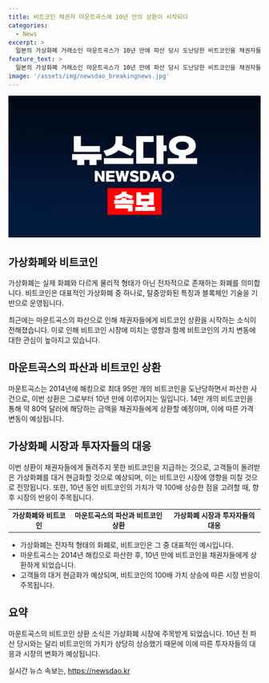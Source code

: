```yaml
---
title: 비트코인 채권자 마운트곡스에 10년 만의 상환이 시작되다
categories:
  - News
excerpt: >
  일본의 가상화폐 거래소인 마운트곡스가 10년 만에 파산 당시 도난당한 비트코인을 채권자들에게 상환하기 시작했다. 이로써 약 80억 달러에 달하는 약 11조 원 규모의 비트코인이 돌아올 전망이며, 이에 따라 고객들이 가상화폐를 현금화할 것으로 전망되면서 비트코인 가격이 급락했다. 2014년 약 600달러였던 비트코인의 가격이 10년 동안 100배 상승하면서 주목을 받고 있다.
feature_text: >
  일본의 가상화폐 거래소인 마운트곡스가 10년 만에 파산 당시 도난당한 비트코인을 채권자들에게 상환하기 시작했다. 이로써 약 80억 달러에 달하는 약 11조 원 규모의 비트코인이 돌아올 전망이며, 이에 따라 고객들이 가상화폐를 현금화할 것으로 전망되면서 비트코인 가격이 급락했다. 2014년 약 600달러였던 비트코인의 가격이 10년 동안 100배 상승하면서 주목을 받고 있다.
image: '/assets/img/newsdao_breakingnews.jpg'
---
```


<p><img src="/assets/img/newsdao_breakingnews.jpg" alt="implanttips 속보" /></p>

<h2 data-ke-size="size26">가상화폐와 비트코인</h2>

<p data-ke-size="size16">가상화폐는 실제 화폐와 다르게 물리적 형태가 아닌 전자적으로 존재하는 화폐를 의미합니다. 비트코인은 대표적인 가상화폐 중 하나로, 탈중앙화된 특징과 블록체인 기술을 기반으로 운영됩니다. </p>

<p data-ke-size="size16">최근에는 마운트곡스의 파산으로 인해 채권자들에게 비트코인 상환을 시작하는 소식이 전해졌습니다. 이로 인해 비트코인 시장에 미치는 영향과 함께 비트코인의 가치 변동에 대한 관심이 높아지고 있습니다.</p>

<h2 data-ke-size="size26">마운트곡스의 파산과 비트코인 상환</h2>

<p data-ke-size="size16">마운트곡스는 2014년에 해킹으로 최대 95만 개의 비트코인을 도난당하면서 파산한 사건으로, 이번 상환은 그로부터 10년 만에 이루어지는 일입니다. 14만 개의 비트코인을 통해 약 80억 달러에 해당하는 금액을 채권자들에게 상환할 예정이며, 이에 따른 가격 변동이 예상됩니다.</p>

<h2 data-ke-size="size26">가상화폐 시장과 투자자들의 대응</h2>

<p data-ke-size="size16">이번 상환이 채권자들에게 돌려주지 못한 비트코인을 지급하는 것으로, 고객들이 돌려받은 가상화폐를 대거 현금화할 것으로 예상되며, 이는 비트코인 시장에 영향을 미칠 것으로 전망됩니다. 또한, 10년 동안 비트코인의 가치가 약 100배 상승한 점을 고려할 때, 향후 시장의 반응이 주목됩니다.</p>

<table>
    <tr>
        <td style="text-align: center; height: 17px;"><b>가상화폐와 비트코인</b></td>
        <td style="text-align: center; height: 17px;"><b>마운트곡스의 파산과 비트코인 상환</b></td>
        <td style="text-align: center; height: 17px;"><b>가상화폐 시장과 투자자들의 대응</b></td>
    </tr>
</table>

<ul>
    <li>가상화폐는 전자적 형태의 화폐로, 비트코인은 그 중 대표적인 예시입니다.</li>
    <li>마운트곡스는 2014년 해킹으로 파산한 후, 10년 만에 비트코인을 채권자들에게 상환하게 되었습니다.</li>
    <li>고객들의 대거 현금화가 예상되며, 비트코인의 100배 가치 상승에 따른 시장 반응이 주목됩니다.</li>
</ul>

<h2 data-ke-size="size26">요약</h2>

<p data-ke-size="size16">마운트곡스의 비트코인 상환 소식은 가상화폐 시장에 주목받게 되었습니다. 10년 전 파산 당시와는 달리 비트코인의 가치가 상당히 상승했기 때문에 이에 따른 투자자들의 대응과 시장의 변화가 예상됩니다.</p>
실시간 뉴스 속보는, <a href="https://newsdao.kr" rel="dofollow">https://newsdao.kr</a>


